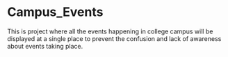 # Campus_Events
This is project where all the events happening in college campus will be displayed at a single place to prevent the confusion and lack of awareness about events taking place.

